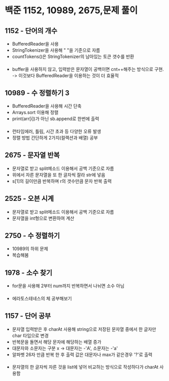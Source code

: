 # 백준 1152, 10989, 2675,문제 풀이

## 1152 - 단어의 개수
- BufferedReader을 사용
- StringTokenizer을 사용해 " "을 기준으로 자름
- countTokens()은 StringTokenizer의 남아있는 토큰 갯수를 반환
####
- buffer을 사용하지 않고, 입력받은 문자열이 공백이면 cnt++해주는 방식으로 구현. -> 이것보다 BufferedReader을 이용하는 것이 더 효율적

## 10989 - 수 정렬하기 3
- BufferedReader을 사용해 시간 단축
- Arrays.sort 이용해 정렬
- print(arr[i])가 아닌 sb.append로 한번에 출력
####
- 런타임에러, 틀림, 시간 초과 등 다양한 오류 발생 
- 정렬 방법 간단하게 2가지(컬랙션과 배열) 공부

## 2675 - 문자열 반복
- 문자열로 받고 split메소드 이용해서 공백 기준으로 자름
- 위에서 자른 문자열을 또 한 글자씩 잘라 str에 넣음
- s[1]의 길이만큼 반복하며 r의 갯수만큼 문자 반복 출력

## 2525 - 오븐 시계
- 문자열로 받고 split메소드 이용해서 공백 기준으로 자름
- 문자열을 int형으로 변환하여 계산 

## 2750 - 수 정렬하기
- 10989의 하위 문제
- 복습해봄

## 1978 - 소수 찾기
- for문을 사용해 2부터 num까지 반복하면서 나뉘면 소수 아님
####
- 에라토스테네스의 체 공부해보기

## 1157 - 단어 공부
- 문자열 입력받은 후 charAt 사용해 string으로 저장된 문자열 중에서 한 글자만 char 타입으로 변경
- 반복문을 돌면서 해당 문자에 해당하는 배열 증가
- 대문자와 소문자는 구분 x -> 대문자는 -'A', 소문자는 -'a'
- 알파벳 26자 만큼 반복 한 후 출력 값은 대문자나 max가 같은경우 '?'로 출력
####
- 문자열의 한 글자씩 자른 것을 list에 넣어 비교하는 방식으로 작성하다가 charAt 사용함